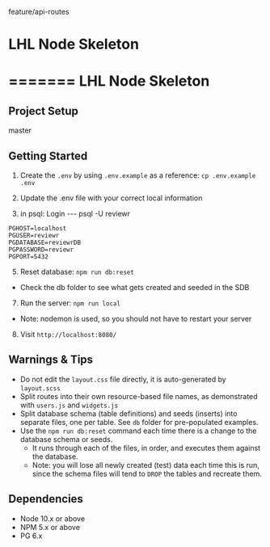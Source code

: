 feature/api-routes

# LHL Node Skeleton

=======
LHL Node Skeleton
=========

## Project Setup

master

## Getting Started

1. Create the `.env` by using `.env.example` as a reference: `cp .env.example .env`
2. Update the .env file with your correct local information

3. in psql: Login --- psql -U reviewr

```
PGHOST=localhost
PGUSER=reviewr
PGDATABASE=reviewrDB
PGPASSWORD=reviewr
PGPORT=5432
```

<!-- 3. Install dependencies: `npm i`
4. Fix to binaries for sass: `npm rebuild node-sass` -->

5. Reset database: `npm run db:reset`

- Check the db folder to see what gets created and seeded in the SDB

7. Run the server: `npm run local`

- Note: nodemon is used, so you should not have to restart your server

8. Visit `http://localhost:8080/`

## Warnings & Tips

- Do not edit the `layout.css` file directly, it is auto-generated by `layout.scss`
- Split routes into their own resource-based file names, as demonstrated with `users.js` and `widgets.js`
- Split database schema (table definitions) and seeds (inserts) into separate files, one per table. See `db` folder for pre-populated examples.
- Use the `npm run db:reset` command each time there is a change to the database schema or seeds.
  - It runs through each of the files, in order, and executes them against the database.
  - Note: you will lose all newly created (test) data each time this is run, since the schema files will tend to `DROP` the tables and recreate them.

## Dependencies

- Node 10.x or above
- NPM 5.x or above
- PG 6.x
